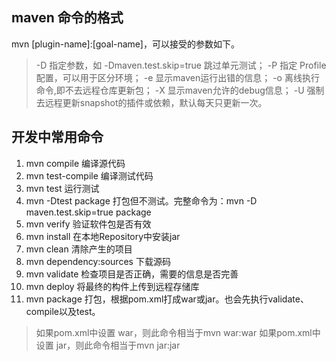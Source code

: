 ## maven 命令的格式

 mvn [plugin-name]:[goal-name]，可以接受的参数如下。

> -D 指定参数，如 -Dmaven.test.skip=true 跳过单元测试；
> -P 指定 Profile 配置，可以用于区分环境；
> -e 显示maven运行出错的信息；
> -o 离线执行命令,即不去远程仓库更新包；
> -X 显示maven允许的debug信息；
> -U 强制去远程更新snapshot的插件或依赖，默认每天只更新一次。

## 开发中常用命令

1.  mvn compile 编译源代码
2.  mvn test-compile 编译测试代码
3.  mvn test 运行测试
4.  mvn -Dtest package 打包但不测试。完整命令为：mvn -D maven.test.skip=true package
5.  mvn verify 验证软件包是否有效
6.  mvn install 在本地Repository中安装jar
7.  mvn clean 清除产生的项目
8.  mvn dependency:sources 下载源码
9.  mvn validate 检查项目是否正确，需要的信息是否完善
10. mvn deploy 将最终的构件上传到远程存储库
11. mvn package 打包，根据pom.xml打成war或jar。也会先执行validate、compile以及test。
>   如果pom.xml中设置 war，则此命令相当于mvn war:war
>    如果pom.xml中设置 jar，则此命令相当于mvn jar:jar